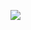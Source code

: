 ![](https://camo.githubusercontent.com/4f4a97e4ecaa3e312c6cc3f2125f5779f93275cdef923e9d662f82bf9d52cf51/68747470733a2f2f6769746875622d726561646d652d73746174732e76657263656c2e6170702f6170692f77616b6174696d653f757365726e616d653d446f776e266c61796f75743d636f6d7061637426637573746f6d5f7469746c653d4d792532305765656b26686964655f626f726465723d74727565)
